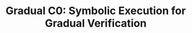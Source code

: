 ---
title: "Gradual C0: Symbolic Execution for Gradual Verification"
authors: Jenna DiVincenzo, Ian McCormack, Hemant Gouni, Jacob Gorenburg, Jan-Paul Ramos-Dávila, Mona Zhang, Conrad Zimmerman, Joshua Sunshine, Éric Tanter, Jonathan Aldrich
type: 
category: journal
conf: TOPLAS
in: "ACM Transactions on Programming Languages and Systems"
year: 2024
month: December
dates: Volume 46 , Issue 4 
pages: "Article No.: 14, 1–57, https://doi.org/10.1145/3704808"
---